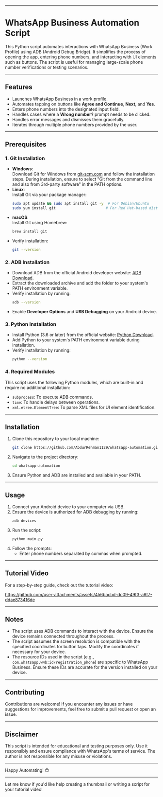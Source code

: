 
---

# WhatsApp Business Automation Script

This Python script automates interactions with WhatsApp Business (Work Profile) using ADB (Android Debug Bridge). It simplifies the process of opening the app, entering phone numbers, and interacting with UI elements such as buttons. The script is useful for managing large-scale phone number verifications or testing scenarios.

---

## Features

- Launches WhatsApp Business in a work profile.
- Automates tapping on buttons like **Agree and Continue**, **Next**, and **Yes**.
- Enters phone numbers into the designated input field.
- Handles cases where a **Wrong number?** prompt needs to be clicked.
- Handles error messages and dismisses them gracefully.
- Iterates through multiple phone numbers provided by the user.

---

## Prerequisites

### 1. Git Installation
   - **Windows**:  
     Download Git for Windows from [git-scm.com](https://git-scm.com/) and follow the installation steps. During installation, ensure to select "Git from the command line and also from 3rd-party software" in the PATH options.
   - **Linux**:  
     Install Git via your package manager:
     ```bash
     sudo apt update && sudo apt install git -y  # For Debian/Ubuntu
     sudo yum install git                       # For Red Hat-based distros
     ```
   - **macOS**:  
     Install Git using Homebrew:
     ```bash
     brew install git
     ```
   - Verify installation:
     ```bash
     git --version
     ```

### 2. ADB Installation
   - Download ADB from the official Android developer website: [ADB Download](https://developer.android.com/studio/releases/platform-tools).
   - Extract the downloaded archive and add the folder to your system's PATH environment variable.
   - Verify installation by running:
     ```bash
     adb --version
     ```
   - Enable **Developer Options** and **USB Debugging** on your Android device.

### 3. Python Installation
   - Install Python (3.6 or later) from the official website: [Python Download](https://www.python.org/).
   - Add Python to your system's PATH environment variable during installation.
   - Verify installation by running:
     ```bash
     python --version
     ```

### 4. Required Modules
   This script uses the following Python modules, which are built-in and require no additional installation:
   - `subprocess`: To execute ADB commands.
   - `time`: To handle delays between operations.
   - `xml.etree.ElementTree`: To parse XML files for UI element identification.

---

## Installation

1. Clone this repository to your local machine:
   ```bash
   git clone https://github.com/AbdurRehman1129/whatsapp-automation.git
   ```
2. Navigate to the project directory:
   ```bash
   cd whatsapp-automation
   ```
3. Ensure Python and ADB are installed and available in your PATH.

---

## Usage

1. Connect your Android device to your computer via USB.
2. Ensure the device is authorized for ADB debugging by running:
   ```bash
   adb devices
   ```
3. Run the script:
   ```bash
   python main.py
   ```
4. Follow the prompts:
   - Enter phone numbers separated by commas when prompted.

---

## Tutorial Video

For a step-by-step guide, check out the tutorial video:  


https://github.com/user-attachments/assets/456bacbd-dc09-49f3-a8f7-ddae873416de

---

## Notes

- The script uses ADB commands to interact with the device. Ensure the device remains connected throughout the process.
- The script assumes the screen resolution is compatible with the specified coordinates for button taps. Modify the coordinates if necessary for your device.
- The resource IDs used in the script (e.g., `com.whatsapp.w4b:id/registration_phone`) are specific to WhatsApp Business. Ensure these IDs are accurate for the version installed on your device.

---

## Contributing

Contributions are welcome! If you encounter any issues or have suggestions for improvements, feel free to submit a pull request or open an issue.

---

## Disclaimer

This script is intended for educational and testing purposes only. Use it responsibly and ensure compliance with WhatsApp's terms of service. The author is not responsible for any misuse or violations.

---

Happy Automating! 😊

--- 

Let me know if you'd like help creating a thumbnail or writing a script for your tutorial video!
